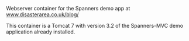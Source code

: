 Webserver container for the Spanners demo app at www.disasterarea.co.uk/blog/

This container is a Tomcat 7 with version 3.2 of the Spanners-MVC demo application already installed.
